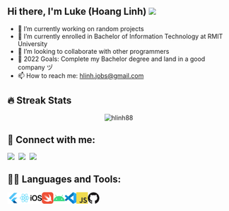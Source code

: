 ## Hi there, I'm Luke (Hoang Linh) <img src="https://media.giphy.com/media/hvRJCLFzcasrR4ia7z/giphy.gif" width="35">


- 🔭 I’m currently working on random projects
- 🌱 I’m currently enrolled in Bachelor of Information Technology at RMIT University
- 👯 I’m looking to collaborate with other programmers
- 🥅 2022 Goals: Complete my Bachelor degree and land in a good company ヅ
- 📫 How to reach me: hlinh.jobs@gmail.com

## 🔥 Streak Stats
<p align="center"><img src="https://github-readme-streak-stats.herokuapp.com/?user=hlinh88&theme=radical" alt="hlinh88"  /></p>


## 🙋‍ Connect with me:
<!-- [<img align="left" width="22px" src="https://cdn.jsdelivr.net/npm/simple-icons@v3/icons/linkedin.svg" />](https://www.linkedin.com/in/hoang-linh-nguyen-760330186/)
[<img align="left" width="22px" src="https://cdn.jsdelivr.net/npm/simple-icons@v3/icons/github.svg" />](https://github.com/hlinh88)
[<img align="left" width="22px" src="https://cdn.jsdelivr.net/npm/simple-icons@v3/icons/facebook.svg" />](https://www.facebook.com/llpmaker249/) -->

<p align="center">
	<a href="https://www.linkedin.com/in/hoang-linh-nguyen-760330186/">
  		<img align="left" width="25px" src="https://cdn.jsdelivr.net/npm/simple-icons@v3/icons/linkedin.svg" />
	</a>
	<a href="https://www.facebook.com/llpmaker249/">
  		<img align="left" width="25px" src="https://cdn.jsdelivr.net/npm/simple-icons@v3/icons/facebook.svg" />
	</a>
	<a href="https://www.instagram.com/hlinhxd/">
  		<img align="left" width="25px" src="https://cdn.jsdelivr.net/npm/simple-icons@v3/icons/instagram.svg" />
	</a>
	
</p>
<br />

## 👨‍💻 Languages and Tools:

<img align="left" alt="C#" width="26px" src="https://raw.githubusercontent.com/github/explore/78df643247d429f6cc873026c0622819ad797942/topics/flutter/flutter.png" />
<img align="left" alt="React Native" width="26px" src="https://raw.githubusercontent.com/github/explore/80688e429a7d4ef2fca1e82350fe8e3517d3494d/topics/react-native/react-native.png" />
<img align="left" alt="Unity" width="26px" src="https://raw.githubusercontent.com/github/explore/80688e429a7d4ef2fca1e82350fe8e3517d3494d/topics/ios/ios.png" />
<img align="left" alt="Swift" width="26px" src="https://raw.githubusercontent.com/github/explore/80688e429a7d4ef2fca1e82350fe8e3517d3494d/topics/swift/swift.png" />
<img align="left" alt="Android" width="26px" src="https://raw.githubusercontent.com/github/explore/80688e429a7d4ef2fca1e82350fe8e3517d3494d/topics/android/android.png" />
<img align="left" alt="Visual Studio Code" width="26px" src="https://raw.githubusercontent.com/github/explore/80688e429a7d4ef2fca1e82350fe8e3517d3494d/topics/visual-studio-code/visual-studio-code.png" />
<img align="left" alt="JavaScript" width="26px" src="https://raw.githubusercontent.com/github/explore/80688e429a7d4ef2fca1e82350fe8e3517d3494d/topics/javascript/javascript.png" />
<img align="left" alt="GitHub" width="26px" src="https://raw.githubusercontent.com/github/explore/78df643247d429f6cc873026c0622819ad797942/topics/github/github.png" />

